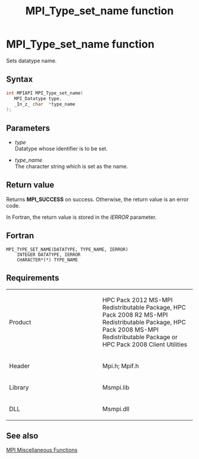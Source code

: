﻿---
title: MPI_Type_set_name function
TOCTitle: MPI_Type_set_name function
ms:assetid: af95499c-d3c7-4efe-a38f-da5c1a5ddc20
ms:mtpsurl: https://msdn.microsoft.com/en-us/library/Dn520580(v=VS.85)
ms:contentKeyID: 59361051
ms.date: 03/28/2018
mtps_version: v=VS.85
f1_keywords:
- MPI_TYPE_SET_NAME
- mpif/MPI_Type_set_name
- mpi/MPI_TYPE_SET_NAME
dev_langs:
- C++
- C
---

# MPI\_Type\_set\_name function

Sets datatype name.

## Syntax

``` c++
int MPIAPI MPI_Type_set_name(
   MPI_Datatype type,
   _In_z_ char  *type_name
);
```

## Parameters

  - *type*  
    Datatype whose identifier is to be set.

  - *type\_name*  
    The character string which is set as the name.

## Return value

Returns **MPI\_SUCCESS** on success. Otherwise, the return value is an error code.

In Fortran, the return value is stored in the *IERROR* parameter.

## Fortran

    MPI_TYPE_SET_NAME(DATATYPE, TYPE_NAME, IERROR)
        INTEGER DATATYPE, IERROR
        CHARACTER*(*) TYPE_NAME

## Requirements

<table>
<colgroup>
<col style="width: 50%" />
<col style="width: 50%" />
</colgroup>
<tbody>
<tr class="odd">
<td><p>Product</p></td>
<td><p>HPC Pack 2012 MS-MPI Redistributable Package, HPC Pack 2008 R2 MS-MPI Redistributable Package, HPC Pack 2008 MS-MPI Redistributable Package or HPC Pack 2008 Client Utilities</p></td>
</tr>
<tr class="even">
<td><p>Header</p></td>
<td>Mpi.h;
Mpif.h</td>
</tr>
<tr class="odd">
<td><p>Library</p></td>
<td>Msmpi.lib</td>
</tr>
<tr class="even">
<td><p>DLL</p></td>
<td>Msmpi.dll</td>
</tr>
</tbody>
</table>


## See also

[MPI Miscellaneous Functions](mpi-miscellaneous-functions.md)

